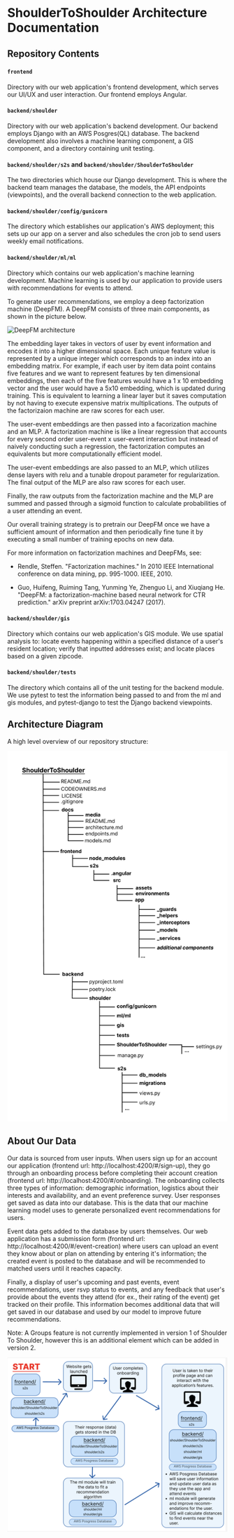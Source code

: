# ShoulderToShoulder Architecture Documentation

## Repository Contents

#### `frontend`
Directory with our web application's frontend development, which serves our UI/UX and user interaction. Our frontend employs Angular.

#### `backend/shoulder` 
Directory with our web application's backend development. Our backend employs Django with an AWS Posgres(QL) database. The backend development also involves a machine learning component, a GIS component, and a directory containing unit testing. 

#### `backend/shoulder/s2s` and `backend/shoulder/ShoulderToShoulder` 
The two directories which house our Django development. This is where the backend team manages the database, the models, the API endpoints (viewpoints), and the overall backend connection to the web application.  

#### `backend/shoulder/config/gunicorn`
The directory which establishes our application's AWS deployment; this sets up our app on a server and also schedules the cron job to send users weekly email notifications. 

#### `backend/shoulder/ml/ml`
Directory which contains our web application's machine learning development. Machine learning is used by our application to provide users with recommendations for events to attend.

To generate user recommendations, we employ a deep factorization machine (DeepFM). A DeepFM
consists of three main components, as shown in the picture below.

![DeepFM architecture](https://d2l.ai/_images/rec-deepfm.svg)

The embedding layer takes in vectors of user by event information and encodes it into a higher
dimensional space. Each unique feature value is represented by a unique integer which corresponds
to an index into an embedding matrix. For example, if each user by item data point contains
five features and we want to represent features by ten dimensional embeddings, then each of
the five features would have a 1 x 10 embedding vector and the user would have a 5x10 embedding,
which is updated during training. This is equivalent to learning a linear layer but it saves
computation by not having to execute expensive matrix multiplications. The outputs of the
factorizaion machine are raw scores for each user.

The user-event embeddings are then passed into a facorization machine and an MLP. A factorization
machine is like a linear regression that accounts for every second order user-event x user-event
interaction but instead of naively conducting such a regression, the factorization computes
an equivalents but more computationally efficient model.

The user-event embeddings are also passed to an MLP, which utilizes dense layers with relu and
a tunable dropout parameter for regularization. The final output of the MLP are also raw scores
for each user.

Finally, the raw outputs from the factorization machine and the MLP are summed and passed
through a sigmoid function to calculate probabilities of a user attending an event.

Our overall training strategy is to pretrain our DeepFM once we have a sufficient amount of
information and then periodically fine tune it by executing a small number of training epochs
on new data.

For more information on factorization machines and DeepFMs, see:

- Rendle, Steffen. "Factorization machines." In 2010 IEEE International conference on data mining, pp. 995-1000. IEEE, 2010.

- Guo, Huifeng, Ruiming Tang, Yunming Ye, Zhenguo Li, and Xiuqiang He. "DeepFM: a factorization-machine based neural network for CTR prediction." arXiv preprint arXiv:1703.04247 (2017). 

#### `backend/shoulder/gis`
Directory which contains our web application's GIS module. We use spatial analysis to: locate events happening within a specified distance of a user's resident location; verify that inputted addresses exist; and locate places based on a given zipcode. 

#### `backend/shoulder/tests`
The directory which contains all of the unit testing for the backend module. We use pytest to test the information being passed to and from the ml and gis modules, and pytest-django to test the Django backend viewpoints. 

## Architecture Diagram

A high level overview of our repository structure:

![Architecture Diagram](media/architecture_diagram.png)

## About Our Data

Our data is sourced from user inputs. When users sign up for an account our application (frontend url: http://localhost:4200/#/sign-up), they go through an onboarding process before completing their account creation (frontend url: http://localhost:4200/#/onboarding). The onboarding collects three types of information: demographic information, logistics about their interests and availability, and an event preference survey. User responses get saved as data into our database. This is the data that our machine learning model uses to generate personalized event recommendations for users. 

Event data gets added to the database by users themselves. Our web application has a submission form (frontend url: http://localhost:4200/#/event-creation) where users can upload an event they know about or plan on attending by entering it's information; the created event is posted to the database and will be recommended to matched users until it reaches capacity.

Finally, a display of user's upcoming and past events, event recommendations, user rsvp status to events, and any feedback that user's provide about the events they attend (for ex., their rating of the event) get tracked on their profile. This information becomes additional data that will get saved in our database and used by our model to improve future recommendations. 

Note: A Groups feature is not currently implemented in version 1 of Shoulder To Shoulder, however this is an additional element which can be added in version 2. 

![Data Flow Diagram](media/model_data_flow.png)
